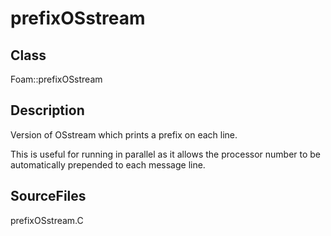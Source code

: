 # prefixOSstream 
## Class
Foam::prefixOSstream

## Description
Version of OSstream which prints a prefix on each line.

This is useful for running in parallel as it allows the processor number
to be automatically prepended to each message line.

## SourceFiles
prefixOSstream.C

